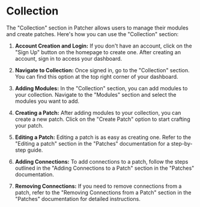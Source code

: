 # Collection

The "Collection" section in Patcher allows users to manage their modules and create patches. Here's how you can use the "Collection" section:

1. **Account Creation and Login:** If you don't have an account, click on the "Sign Up" button on the homepage to create one. After creating an account, sign in to access your dashboard.

2. **Navigate to Collection:** Once signed in, go to the "Collection" section. You can find this option at the top right corner of your dashboard.

3. **Adding Modules:** In the "Collection" section, you can add modules to your collection. Navigate to the "Modules" section and select the modules you want to add.

4. **Creating a Patch:** After adding modules to your collection, you can create a new patch. Click on the "Create Patch" option to start crafting your patch.

5. **Editing a Patch:** Editing a patch is as easy as creating one. Refer to the "Editing a patch" section in the "Patches" documentation for a step-by-step guide.

6. **Adding Connections:** To add connections to a patch, follow the steps outlined in the "Adding Connections to a Patch" section in the "Patches" documentation.

7. **Removing Connections:** If you need to remove connections from a patch, refer to the "Removing Connections from a Patch" section in the "Patches" documentation for detailed instructions.
